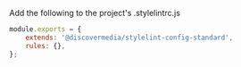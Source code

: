 Add the following to the project's .stylelintrc.js
```js
module.exports = {
    extends: '@discovermedia/stylelint-config-standard',
    rules: {},
};
```
